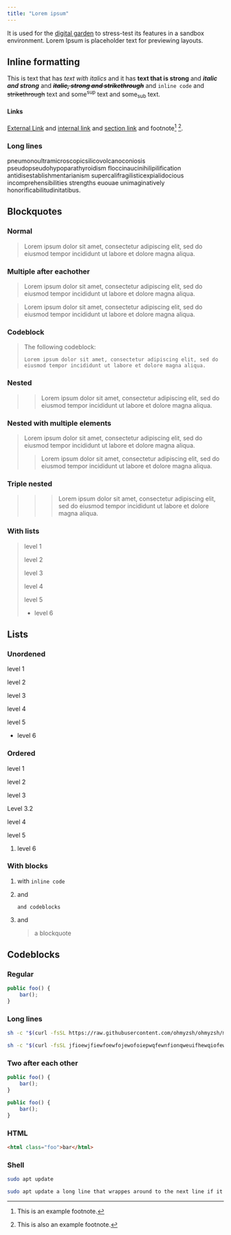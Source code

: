 ```yaml
---
title: "Lorem ipsum"
---
```


It is used for the [digital garden](digital-garden) to stress-test
its features in a sandbox environment. Lorem Ipsum is placeholder text
for previewing layouts.

## Inline formatting
This is text that has *text with italics* and it has **text that is
strong** and ***italic and strong*** and ***~~italic, strong and strikethrough~~***
and `inline code` and ~~strikethrough~~ text and some<sup>sup</sup> text and some<sub>sub</sub> text.

#### Links
[External Link](https://google.com) and [internal link](index) and
[section link](#lists) and footnote[^1] [^2].

[^1]: This is an example footnote.
[^2]: This is also an example footnote.

### Long lines
pneumonoultramicroscopicsilicovolcanoconiosis
pseudopseudohypoparathyroidism floccinaucinihilipilification
antidisestablishmentarianism supercalifragilisticexpialidocious
incomprehensibilities strengths euouae unimaginatively
honorificabilitudinitatibus.

## Blockquotes

### Normal
> Lorem ipsum dolor sit amet, consectetur adipiscing elit, sed do
> eiusmod tempor incididunt ut labore et dolore magna aliqua.

### Multiple after eachother
> Lorem ipsum dolor sit amet, consectetur adipiscing elit, sed do
> eiusmod tempor incididunt ut labore et dolore magna aliqua.

> Lorem ipsum dolor sit amet, consectetur adipiscing elit, sed do
> eiusmod tempor incididunt ut labore et dolore magna aliqua.

### Codeblock
> The following codeblock:
>
>     Lorem ipsum dolor sit amet, consectetur adipiscing elit, sed do eiusmod tempor incididunt ut labore et dolore magna aliqua.

### Nested
> > Lorem ipsum dolor sit amet, consectetur adipiscing elit, sed do
> > eiusmod tempor incididunt ut labore et dolore magna aliqua.

### Nested with multiple elements
> Lorem ipsum dolor sit amet, consectetur adipiscing elit, sed do
> eiusmod tempor incididunt ut labore et dolore magna aliqua.
>
> > Lorem ipsum dolor sit amet, consectetur adipiscing elit, sed do
> > eiusmod tempor incididunt ut labore et dolore magna aliqua.

### Triple nested
> > > Lorem ipsum dolor sit amet, consectetur adipiscing elit, sed do
> > > eiusmod tempor incididunt ut labore et dolore magna aliqua.

### With lists
> level 1
>
> level 2
>
> level 3
>
> level 4
>
> level 5
>
> -   level 6

## Lists

### Unordened

level 1

level 2

level 3

level 4

level 5

-   level 6

### Ordered

level 1

level 2

level 3

Level 3.2

level 4

level 5

1.  level 6

### With blocks

1.  with `inline code`

2.  and

        and codeblocks

3.  and

    > a blockquote

## Codeblocks

### Regular

```javascript
public foo() {
    bar();
}
```

### Long lines

```sh
sh -c "$(curl -fsSL https://raw.githubusercontent.com/ohmyzsh/ohmyzsh/master/tools/install.sh)"
```

```sh
sh -c "$(curl -fsSL jfioewjfiewfoewfojewofoiepwqfewnfionqweuifhewqiofewqiofjewjfiewqjofpjewofjewqfjewqofjwqofjewqioj)"
```

### Two after each other

```javascript
public foo() {
    bar();
}
```

```javascript
public foo() {
    bar();
}
```

### HTML

```html
<html class="foo">bar</html>
```

### Shell

```sh
sudo apt update
```

```sh
sudo apt update a long line that wrappes around to the next line if it is even longer than this
```
